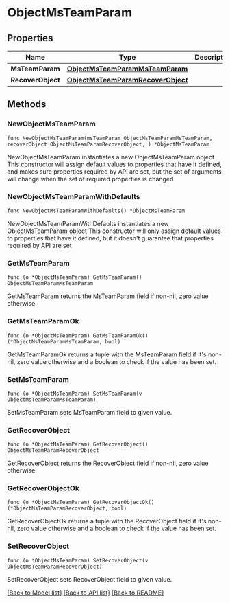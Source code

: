 # ObjectMsTeamParam

## Properties

Name | Type | Description | Notes
------------ | ------------- | ------------- | -------------
**MsTeamParam** | [**ObjectMsTeamParamMsTeamParam**](ObjectMsTeamParamMsTeamParam.md) |  | 
**RecoverObject** | [**ObjectMsTeamParamRecoverObject**](ObjectMsTeamParamRecoverObject.md) |  | 

## Methods

### NewObjectMsTeamParam

`func NewObjectMsTeamParam(msTeamParam ObjectMsTeamParamMsTeamParam, recoverObject ObjectMsTeamParamRecoverObject, ) *ObjectMsTeamParam`

NewObjectMsTeamParam instantiates a new ObjectMsTeamParam object
This constructor will assign default values to properties that have it defined,
and makes sure properties required by API are set, but the set of arguments
will change when the set of required properties is changed

### NewObjectMsTeamParamWithDefaults

`func NewObjectMsTeamParamWithDefaults() *ObjectMsTeamParam`

NewObjectMsTeamParamWithDefaults instantiates a new ObjectMsTeamParam object
This constructor will only assign default values to properties that have it defined,
but it doesn't guarantee that properties required by API are set

### GetMsTeamParam

`func (o *ObjectMsTeamParam) GetMsTeamParam() ObjectMsTeamParamMsTeamParam`

GetMsTeamParam returns the MsTeamParam field if non-nil, zero value otherwise.

### GetMsTeamParamOk

`func (o *ObjectMsTeamParam) GetMsTeamParamOk() (*ObjectMsTeamParamMsTeamParam, bool)`

GetMsTeamParamOk returns a tuple with the MsTeamParam field if it's non-nil, zero value otherwise
and a boolean to check if the value has been set.

### SetMsTeamParam

`func (o *ObjectMsTeamParam) SetMsTeamParam(v ObjectMsTeamParamMsTeamParam)`

SetMsTeamParam sets MsTeamParam field to given value.


### GetRecoverObject

`func (o *ObjectMsTeamParam) GetRecoverObject() ObjectMsTeamParamRecoverObject`

GetRecoverObject returns the RecoverObject field if non-nil, zero value otherwise.

### GetRecoverObjectOk

`func (o *ObjectMsTeamParam) GetRecoverObjectOk() (*ObjectMsTeamParamRecoverObject, bool)`

GetRecoverObjectOk returns a tuple with the RecoverObject field if it's non-nil, zero value otherwise
and a boolean to check if the value has been set.

### SetRecoverObject

`func (o *ObjectMsTeamParam) SetRecoverObject(v ObjectMsTeamParamRecoverObject)`

SetRecoverObject sets RecoverObject field to given value.



[[Back to Model list]](../README.md#documentation-for-models) [[Back to API list]](../README.md#documentation-for-api-endpoints) [[Back to README]](../README.md)


